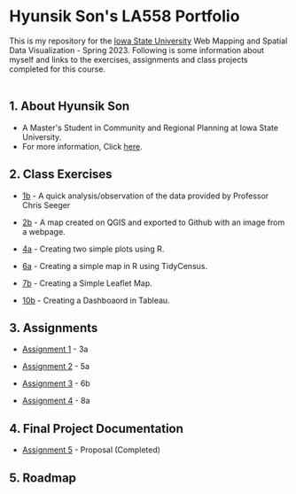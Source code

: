 # Hyunsik Son's LA558 Portfolio
This is my repository for the [Iowa State University](https://www.iastate.edu/) Web Mapping and Spatial Data Visualization - Spring 2023. Following is some information about myself and links to the exercises, assignments and class projects completed for this course.
<br>
<br>

## 1. About Hyunsik Son

- A Master's Student in Community and Regional Planning at Iowa State University. 
- For more information, Click [here](AboutHyunsikSon/AboutHyunsikSon.md).

## 2. Class Exercises

- [1b](exercises/1b_exercise/1b_exercise.md) - A quick analysis/observation of the data provided by Professor Chris Seeger

- [2b](exercises/2b_exercise/ex2b_2.md) - A map created on QGIS and exported to Github with an image from a webpage.

- [4a](exercises/4a_exercise/4a_exercise.md) - Creating two simple plots using R.

- [6a](exercises/6a_exercise/Exercise6a.md) - Creating a simple map  in R using TidyCensus.

- [7b](https://son1101.github.io/LA558_Son/exercises/7b_exercise/7b_exercise.html) - Creating a Simple Leaflet Map.

- [10b](https://son1101.github.io/LA558_Son/exercises/10b_exercise/10b_exercise.html) - Creating a Dashboaord in Tableau.
       
## 3. Assignments

- [Assignment 1](assignments/assign1.md) - 3a

- [Assignment 2](assignments/assign2.md) - 5a

- [Assignment 3](assignments/assign3.md) - 6b

- [Assignment 4](assignments/assign4/index.html) - 8a

## 4. Final Project Documentation

- [Assignment 5](assignments/assign5.md) - Proposal (Completed)

## 5. Roadmap
<br>
